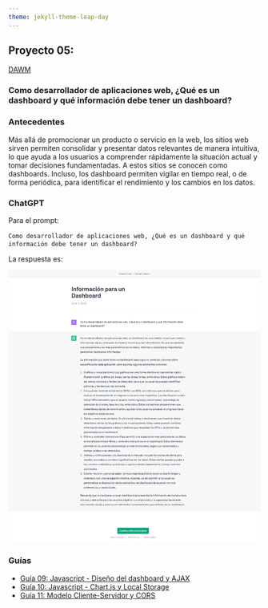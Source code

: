 ```yaml
---
theme: jekyll-theme-leap-day
---
```


## Proyecto 05:

[DAWM](/DAWM/)

### Como desarrollador de aplicaciones web, ¿Qué es un dashboard y qué información debe tener un dashboard?

### Antecedentes

Más allá de promocionar un producto o servicio en la web, los sitios web sirven permiten consolidar y presentar datos relevantes de manera intuitiva, lo que ayuda a los usuarios a comprender rápidamente la situación actual y tomar decisiones fundamentadas. A estos sitios se conocen como dashboards. Incluso, los dashboard permiten vigilar en tiempo real, o de forma periódica, para identificar el rendimiento y los cambios en los datos.

### ChatGPT

Para el prompt: 

```
Como desarrollador de aplicaciones web, ¿Qué es un dashboard y qué información debe tener un dashboard?
```
La respuesta es:

![respuesta](archivos/proyecto05-pregunta.png)

### Guías

* [Guía 09: Javascript - Diseño del dashboard y AJAX](/DAWM/guias/2023/guia09)
* [Guía 10: Javascript - Chart.js y Local Storage](/DAWM/guias/2023/guia10)
* [Guía 11: Modelo Cliente-Servidor y CORS](/DAWM/guias/2023/guia11)
